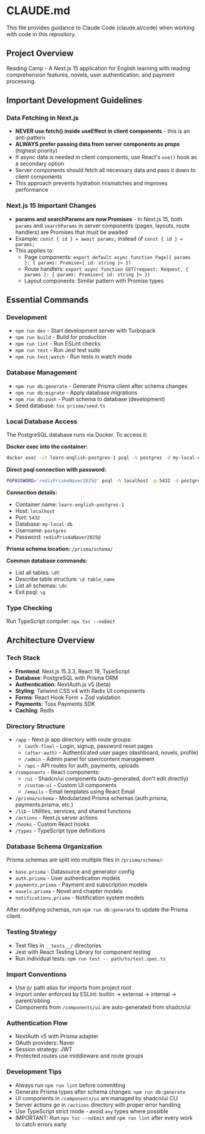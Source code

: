 # CLAUDE.md

This file provides guidance to Claude Code (claude.ai/code) when working with code in this repository.

## Project Overview

Reading Camp - A Next.js 15 application for English learning with reading comprehension features, novels, user authentication, and payment processing.

## Important Development Guidelines

### Data Fetching in Next.js
- **NEVER use fetch() inside useEffect in client components** - this is an anti-pattern
- **ALWAYS prefer passing data from server components as props** (highest priority)
- If async data is needed in client components, use React's `use()` hook as a secondary option
- Server components should fetch all necessary data and pass it down to client components
- This approach prevents hydration mismatches and improves performance

### Next.js 15 Important Changes
- **params and searchParams are now Promises** - In Next.js 15, both `params` and `searchParams` in server components (pages, layouts, route handlers) are Promises that must be awaited
- Example: `const { id } = await params;` instead of `const { id } = params;`
- This applies to:
  - Page components: `export default async function Page({ params }: { params: Promise<{ id: string }> })`
  - Route handlers: `export async function GET(request: Request, { params }: { params: Promise<{ id: string }> })`
  - Layout components: Similar pattern with Promise types

## Essential Commands

### Development
- `npm run dev` - Start development server with Turbopack
- `npm run build` - Build for production
- `npm run lint` - Run ESLint checks
- `npm run test` - Run Jest test suite
- `npm run test:watch` - Run tests in watch mode

### Database Management
- `npm run db:generate` - Generate Prisma client after schema changes
- `npm run db:migrate` - Apply database migrations
- `npm run db:push` - Push schema to database (development)
- Seed database: `tsx prisma/seed.ts`

### Local Database Access
The PostgreSQL database runs via Docker. To access it:

**Docker exec into the container:**
```bash
docker exec -it learn-english-postgres-1 psql -U postgres -d my-local-db
```

**Direct psql connection with password:**
```bash
PGPASSWORD='redisPrismaNaver2025@' psql -h localhost -p 5432 -U postgres -d my-local-db
```

**Connection details:**
- Container name: `learn-english-postgres-1`
- Host: `localhost`
- Port: `5432`
- Database: `my-local-db`
- Username: `postgres`
- Password: `redisPrismaNaver2025@`

**Prisma schema location:** `/prisma/schema/`

**Common database commands:**
- List all tables: `\dt`
- Describe table structure: `\d table_name`
- List all schemas: `\dn`
- Exit psql: `\q`

### Type Checking
Run TypeScript compiler: `npx tsc --noEmit`

## Architecture Overview

### Tech Stack
- **Frontend**: Next.js 15.3.3, React 19, TypeScript
- **Database**: PostgreSQL with Prisma ORM
- **Authentication**: NextAuth.js v5 (beta)
- **Styling**: Tailwind CSS v4 with Radix UI components
- **Forms**: React Hook Form + Zod validation
- **Payments**: Toss Payments SDK
- **Caching**: Redis

### Directory Structure
- `/app` - Next.js app directory with route groups:
  - `(auth-flow)` - Login, signup, password reset pages
  - `(after-auth)` - Authenticated user pages (dashboard, novels, profile)
  - `/admin` - Admin panel for user/content management
  - `/api` - API routes for auth, payments, uploads
- `/components` - React components:
  - `/ui` - Shadcn/ui components (auto-generated, don't edit directly)
  - `/custom-ui` - Custom UI components
  - `/emails` - Email templates using React Email
- `/prisma/schema` - Modularized Prisma schemas (auth.prisma, payments.prisma, etc.)
- `/lib` - Utilities, services, and shared functions
- `/actions` - Next.js server actions
- `/hooks` - Custom React hooks
- `/types` - TypeScript type definitions

### Database Schema Organization
Prisma schemas are split into multiple files in `/prisma/schema/`:
- `base.prisma` - Datasource and generator config
- `auth.prisma` - User authentication models
- `payments.prisma` - Payment and subscription models
- `novels.prisma` - Novel and chapter models
- `notifications.prisma` - Notification system models

After modifying schemas, run `npm run db:generate` to update the Prisma client.

### Testing Strategy
- Test files in `__tests__/` directories
- Jest with React Testing Library for component testing
- Run individual tests: `npm run test -- path/to/test.spec.ts`

### Import Conventions
- Use `@/` path alias for imports from project root
- Import order enforced by ESLint: builtin → external → internal → parent/sibling
- Components from `/components/ui` are auto-generated from shadcn/ui

### Authentication Flow
- NextAuth v5 with Prisma adapter
- OAuth providers: Naver
- Session strategy: JWT
- Protected routes use middleware and route groups

### Development Tips
- Always run `npm run lint` before committing
- Generate Prisma types after schema changes: `npm run db:generate`
- UI components in `/components/ui` are managed by shadcn/ui CLI
- Server actions go in `/actions` directory with proper error handling
- Use TypeScript strict mode - avoid `any` types where possible
- IMPORTANT: Run `npx tsc --noEmit` and `npm run lint` after every work to catch errors early